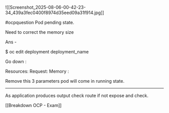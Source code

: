 ![[Screenshot_2025-08-06-00-42-23-34_439a3fec0400f8974d35eed09a31f914.jpg]]

#ocpquestion 
Pod pending state.

Need to correct the memory size

Ans - 

$ oc edit deployment deployment_name


Go down :

Resources:
   Request:
    Memory :          

Remove this 3 parameters pod will come in running state.

----

As application produces output check route if not expose and check.


[[Breakdown OCP - Exam]]